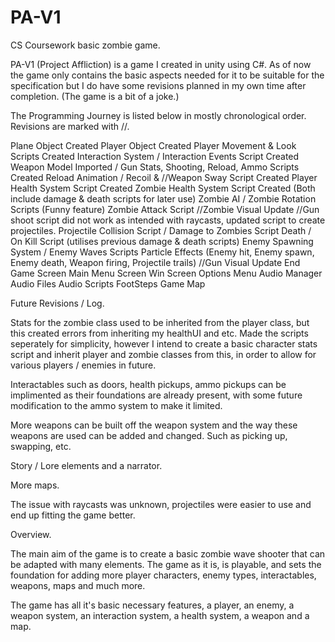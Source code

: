 # PA-V1
CS Coursework basic zombie game.

PA-V1 (Project Affliction) is a game I created in unity using C#. As of now the game only contains the basic aspects needed for it to be suitable for the specification but I do have some revisions planned in my own time after completion. (The game is a bit of a joke.)

The Programming Journey is listed below in mostly chronological order. Revisions are marked with //.

Plane Object Created
Player Object Created 
Player Movement & Look Scripts Created
Interaction System / Interaction Events Script Created
Weapon Model Imported / Gun Stats, Shooting, Reload, Ammo Scripts Created
Reload Animation / Recoil & //Weapon Sway Script Created
Player Health System Script Created 
Zombie Health System Script Created (Both include damage & death scripts for later use)
Zombie AI / Zombie Rotation Scripts (Funny feature)
Zombie Attack Script
//Zombie Visual Update
//Gun shoot script did not work as intended with raycasts, updated script to create projectiles.
Projectile Collision Script / Damage to Zombies Script
Death / On Kill Script (utilises previous damage & death scripts)
Enemy Spawning System / Enemy Waves Scripts
Particle Effects (Enemy hit, Enemy spawn, Enemy death, Weapon firing, Projectile trails)
//Gun Visual Update
End Game Screen
Main Menu Screen
Win Screen
Options Menu 
Audio Manager
Audio Files
Audio Scripts
FootSteps
Game Map

Future Revisions / Log.

Stats for the zombie class used to be inherited from the player class, but this created errors from inheriting my healthUI and etc. Made the scripts seperately for simplicity, however I intend to create a basic character stats script and inherit player and zombie classes from this, in order to allow for various players / enemies in future.

Interactables such as doors, health pickups, ammo pickups can be implimented as their foundations are already present, with some future modification to the ammo system to make it limited.

More weapons can be built off the weapon system and the way these weapons are used can be added and changed. Such as picking up, swapping, etc.

Story / Lore elements and a narrator.

More maps.

The issue with raycasts was unknown, projectiles were easier to use and end up fitting the game better.

Overview.

The main aim of the game is to create a basic zombie wave shooter that can be adapted with many elements. The game as it is, is playable, and sets the foundation for adding more player characters, enemy types, interactables, weapons, maps and much more.

The game has all it's basic necessary features, a player, an enemy, a weapon system, an interaction system, a health system, a weapon and a map.







